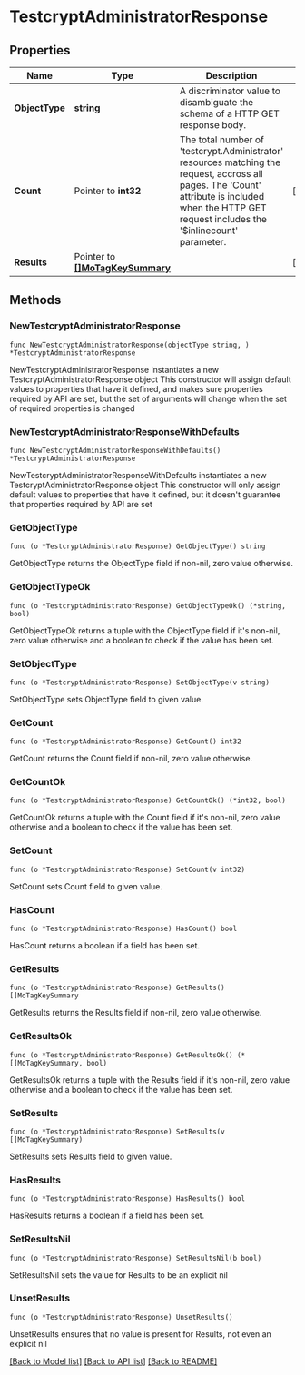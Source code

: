 # TestcryptAdministratorResponse

## Properties

Name | Type | Description | Notes
------------ | ------------- | ------------- | -------------
**ObjectType** | **string** | A discriminator value to disambiguate the schema of a HTTP GET response body. | 
**Count** | Pointer to **int32** | The total number of &#39;testcrypt.Administrator&#39; resources matching the request, accross all pages. The &#39;Count&#39; attribute is included when the HTTP GET request includes the &#39;$inlinecount&#39; parameter. | [optional] 
**Results** | Pointer to [**[]MoTagKeySummary**](MoTagKeySummary.md) |  | [optional] 

## Methods

### NewTestcryptAdministratorResponse

`func NewTestcryptAdministratorResponse(objectType string, ) *TestcryptAdministratorResponse`

NewTestcryptAdministratorResponse instantiates a new TestcryptAdministratorResponse object
This constructor will assign default values to properties that have it defined,
and makes sure properties required by API are set, but the set of arguments
will change when the set of required properties is changed

### NewTestcryptAdministratorResponseWithDefaults

`func NewTestcryptAdministratorResponseWithDefaults() *TestcryptAdministratorResponse`

NewTestcryptAdministratorResponseWithDefaults instantiates a new TestcryptAdministratorResponse object
This constructor will only assign default values to properties that have it defined,
but it doesn't guarantee that properties required by API are set

### GetObjectType

`func (o *TestcryptAdministratorResponse) GetObjectType() string`

GetObjectType returns the ObjectType field if non-nil, zero value otherwise.

### GetObjectTypeOk

`func (o *TestcryptAdministratorResponse) GetObjectTypeOk() (*string, bool)`

GetObjectTypeOk returns a tuple with the ObjectType field if it's non-nil, zero value otherwise
and a boolean to check if the value has been set.

### SetObjectType

`func (o *TestcryptAdministratorResponse) SetObjectType(v string)`

SetObjectType sets ObjectType field to given value.


### GetCount

`func (o *TestcryptAdministratorResponse) GetCount() int32`

GetCount returns the Count field if non-nil, zero value otherwise.

### GetCountOk

`func (o *TestcryptAdministratorResponse) GetCountOk() (*int32, bool)`

GetCountOk returns a tuple with the Count field if it's non-nil, zero value otherwise
and a boolean to check if the value has been set.

### SetCount

`func (o *TestcryptAdministratorResponse) SetCount(v int32)`

SetCount sets Count field to given value.

### HasCount

`func (o *TestcryptAdministratorResponse) HasCount() bool`

HasCount returns a boolean if a field has been set.

### GetResults

`func (o *TestcryptAdministratorResponse) GetResults() []MoTagKeySummary`

GetResults returns the Results field if non-nil, zero value otherwise.

### GetResultsOk

`func (o *TestcryptAdministratorResponse) GetResultsOk() (*[]MoTagKeySummary, bool)`

GetResultsOk returns a tuple with the Results field if it's non-nil, zero value otherwise
and a boolean to check if the value has been set.

### SetResults

`func (o *TestcryptAdministratorResponse) SetResults(v []MoTagKeySummary)`

SetResults sets Results field to given value.

### HasResults

`func (o *TestcryptAdministratorResponse) HasResults() bool`

HasResults returns a boolean if a field has been set.

### SetResultsNil

`func (o *TestcryptAdministratorResponse) SetResultsNil(b bool)`

 SetResultsNil sets the value for Results to be an explicit nil

### UnsetResults
`func (o *TestcryptAdministratorResponse) UnsetResults()`

UnsetResults ensures that no value is present for Results, not even an explicit nil

[[Back to Model list]](../README.md#documentation-for-models) [[Back to API list]](../README.md#documentation-for-api-endpoints) [[Back to README]](../README.md)


